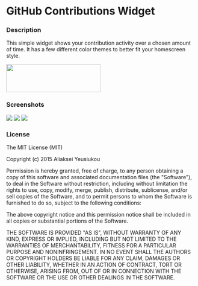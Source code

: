 GitHub Contributions Widget
==========

### Description
This simple widget shows your contribution activity over a chosen amount of time. It has a few different color themes to better fit your homescreen style.

<a href="https://play.google.com/store/apps/details?id=by.aleks.ghcwidget"><img src="http://www.mymagic106.com/upload/button-get-it-on-google-play.png" width="250" height="74" ></a>

### Screenshots

<div id="pics" style=display:inline>
<img src="https://lh5.ggpht.com/GNIOcJ1qYu-NqMkRKcjtDSiFbLANNexYiNgwr6g3MNHpvXDAWF0zTw1OfGHIwV4HqZw=h310-rw">
<img src="https://lh3.ggpht.com/ZAqymbBxdNz4r8xi0yi96ayWSB2kfjydme7MGBor4LZqC6b13F5MmKYnumo2emfPepC7=h310-rw">
<img src="https://lh6.ggpht.com/naXtsES5gxj6r-l9cFRB9fuwxctzBKV06uHdZFX6TrUTr7GcV46rBaTYOKl6uGklDOU=h310-rw">
</div>

### License
The MIT License (MIT)

Copyright (c) 2015 Aliaksei Yeusiukou

Permission is hereby granted, free of charge, to any person obtaining a copy
of this software and associated documentation files (the "Software"), to deal
in the Software without restriction, including without limitation the rights
to use, copy, modify, merge, publish, distribute, sublicense, and/or sell
copies of the Software, and to permit persons to whom the Software is
furnished to do so, subject to the following conditions:

The above copyright notice and this permission notice shall be included in all
copies or substantial portions of the Software.

THE SOFTWARE IS PROVIDED "AS IS", WITHOUT WARRANTY OF ANY KIND, EXPRESS OR
IMPLIED, INCLUDING BUT NOT LIMITED TO THE WARRANTIES OF MERCHANTABILITY,
FITNESS FOR A PARTICULAR PURPOSE AND NONINFRINGEMENT. IN NO EVENT SHALL THE
AUTHORS OR COPYRIGHT HOLDERS BE LIABLE FOR ANY CLAIM, DAMAGES OR OTHER
LIABILITY, WHETHER IN AN ACTION OF CONTRACT, TORT OR OTHERWISE, ARISING FROM,
OUT OF OR IN CONNECTION WITH THE SOFTWARE OR THE USE OR OTHER DEALINGS IN THE
SOFTWARE.
